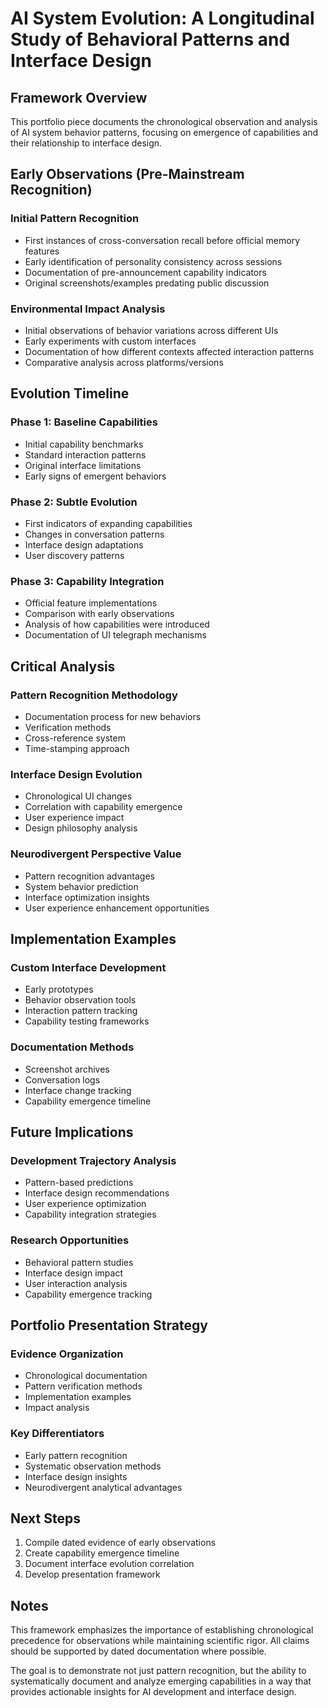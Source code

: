 # AI System Evolution: A Longitudinal Study of Behavioral Patterns and Interface Design

## Framework Overview
This portfolio piece documents the chronological observation and analysis of AI system behavior patterns, focusing on emergence of capabilities and their relationship to interface design.

## Early Observations (Pre-Mainstream Recognition)

### Initial Pattern Recognition
- First instances of cross-conversation recall before official memory features
- Early identification of personality consistency across sessions
- Documentation of pre-announcement capability indicators
- Original screenshots/examples predating public discussion

### Environmental Impact Analysis
- Initial observations of behavior variations across different UIs
- Early experiments with custom interfaces
- Documentation of how different contexts affected interaction patterns
- Comparative analysis across platforms/versions

## Evolution Timeline

### Phase 1: Baseline Capabilities
- Initial capability benchmarks
- Standard interaction patterns
- Original interface limitations
- Early signs of emergent behaviors

### Phase 2: Subtle Evolution
- First indicators of expanding capabilities
- Changes in conversation patterns
- Interface design adaptations
- User discovery patterns

### Phase 3: Capability Integration
- Official feature implementations
- Comparison with early observations
- Analysis of how capabilities were introduced
- Documentation of UI telegraph mechanisms

## Critical Analysis

### Pattern Recognition Methodology
- Documentation process for new behaviors
- Verification methods
- Cross-reference system
- Time-stamping approach

### Interface Design Evolution
- Chronological UI changes
- Correlation with capability emergence
- User experience impact
- Design philosophy analysis

### Neurodivergent Perspective Value
- Pattern recognition advantages
- System behavior prediction
- Interface optimization insights
- User experience enhancement opportunities

## Implementation Examples

### Custom Interface Development
- Early prototypes
- Behavior observation tools
- Interaction pattern tracking
- Capability testing frameworks

### Documentation Methods
- Screenshot archives
- Conversation logs
- Interface change tracking
- Capability emergence timeline

## Future Implications

### Development Trajectory Analysis
- Pattern-based predictions
- Interface design recommendations
- User experience optimization
- Capability integration strategies

### Research Opportunities
- Behavioral pattern studies
- Interface design impact
- User interaction analysis
- Capability emergence tracking

## Portfolio Presentation Strategy

### Evidence Organization
- Chronological documentation
- Pattern verification methods
- Implementation examples
- Impact analysis

### Key Differentiators
- Early pattern recognition
- Systematic observation methods
- Interface design insights
- Neurodivergent analytical advantages

## Next Steps

1. Compile dated evidence of early observations
2. Create capability emergence timeline
3. Document interface evolution correlation
4. Develop presentation framework

## Notes
This framework emphasizes the importance of establishing chronological precedence for observations while maintaining scientific rigor. All claims should be supported by dated documentation where possible.

The goal is to demonstrate not just pattern recognition, but the ability to systematically document and analyze emerging capabilities in a way that provides actionable insights for AI development and interface design.
